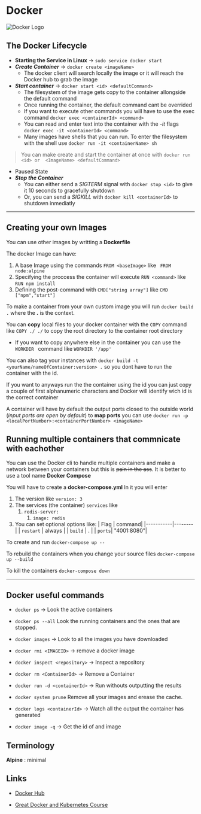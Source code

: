 # Docker
![Docker Logo](https://www.brianweet.com/assets/docker-blog-1/docker-logo.png)
## The Docker Lifecycle
* __Starting the Service in Linux__ -> `sudo service docker start`
* ___Create Container___ -> `docker create <imageName>`
  * The docker client will search locally the image or it will reach the Docker hub to grab the image
* ___Start container___ -> `docker start <id> <defaultCommand>`
  * The filesystem of the image gets copy to the container allongside the default command
  * Once running the container, the default command cant be overrided
  * If you want to execute other commands you will have to use the exec command `docker exec <containerId> <command>`
  * You can read and enter text into the container with the *-it* flags `docker exec -it <containerId> <command>` 
  * Many images have shells that you can run. To enter the filesystem with the shell use `docker run -it <containerName> sh `
> You can make create and start the container at once with `docker run <id> or  <ImageName> <defaultCommand>`

* Paused State
* ___Stop the Container___
  * You can either send a _SIGTERM_ signal with `docker stop <id>` to give it 10 seconds to gracefully shutdown
  * Or, you can send a _SIGKILL_ with `docker kill <containerId>` to shutdown inmediatly 
___  
## Creating your own Images
You can use other images by writting a **Dockerfile**

The docker Image can have:
1. A base Image using the commands `FROM <baseImage>` like ` FROM node:alpine`
2. Specifying the proccess the container will execute `RUN <command>` like `RUN npm install`
3. Defining the post-command with `CMD["string array"]` like `CMD ["npm","start"]`

To make a container from your own custom image you will run `docker build .` where the **.** is the context.

You can **copy** local files to your docker container with the `COPY` command like `COPY ./ ./` to copy the root directory to the container root directory
* If you want to copy anywhere else in the container you can use the `WORKDIR ` command like `WORKDIR '/app'`

You can also tag your instances with `docker build -t <yourName/nameOfContainer:version> .` so you dont have to run the container with the id.

If you want to anyways run the the container using the id you can just copy a couple of first alphanumeric characters and Docker will identify wich id is the correct container

A container will have by default the output ports closed to the outside world (*input ports are open by default*) to **map ports** you can use `docker run -p <localPortNumber>:<containerPortNumber> <imageName>` 

## Running multiple containers that commnicate with eachother
You can use the Docker cli to handle multiple containers and make a network between your containers but this is ~~pain in the ass~~. It is better to use a tool name **Docker Compose**

You will have to create a **docker-compose.yml**
In it you will enter

1. The version like `version: 3`
2. The services (the container) `services` like 
   1. `redis-server:`
      1. `image: redis`
3. You can set optional options like:
   |   Flag    | command|
   |-----------|--------|
   | `restart` | always |
   |  `build`    |   .    |
   | `ports`| "4001:8080"|

To create and run  `docker-compose up --`

To rebuild the containers when you change your source files `docker-compose up --build`

To kill the containers `docker-compose down`
___
## Docker useful commands

* `docker ps` -> Look the active containers

* `docker ps --all` Look the running containers and the ones that are stopped. 

* `docker images` -> Look to all the images you have downloaded
* `docker rmi <IMAGEID>` -> remove a docker image

* `docker inspect <repository>` -> Inspect a repository

* `docker rm <ContainerId>` -> Remove a Container

* `docker run -d <containerId>` -> Run withouts outputting the results

* `docker system prune` Remove all your images and erease the cache. 

* `docker logs <containerId>` -> Watch all the output the container has generated

* `docker image -q` -> Get the id of and image
## Terminology

**Alpine** : minimal

## Links
* [Docker Hub](https://hub.docker.com/)

* [Great Docker and Kubernetes Course](https://www.udemy.com/docker-and-kubernetes-the-complete-guide/)